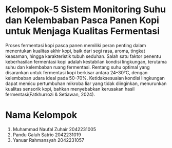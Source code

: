 # Kelompok-5 Sistem Monitoring Suhu dan Kelembaban Pasca Panen Kopi untuk Menjaga Kualitas Fermentasi
Proses fermentasi kopi pasca panen memiliki peran penting dalam menentukan kualitas akhir kopi, baik dari segi rasa, aroma, tingkat keasaman, hingga karakteristik tubuh seduhan. Salah satu faktor penentu keberhasilan fermentasi kopi adalah kestabilan kondisi lingkungan, terutama suhu dan kelembaban ruang fermentasi. Rentang suhu optimal yang disarankan untuk fermentasi kopi berkisar antara 24–30°C, dengan kelembaban udara ideal pada 50–70%. Ketidaksesuaian kondisi lingkungan dapat memicu pertumbuhan mikroba liar yang tidak diinginkan, menurunkan kualitas sensorik kopi, bahkan menyebabkan kerusakan hasil fermentasi(Fatkhurrozi & Setiawan, 2024). 
# Nama Kelompok
1. Muhammad Naufal Zuhair 2042231005
2. Pandu Galuh Satrio 2042231019
3. Yanuar Rahmansyah 2042231057
